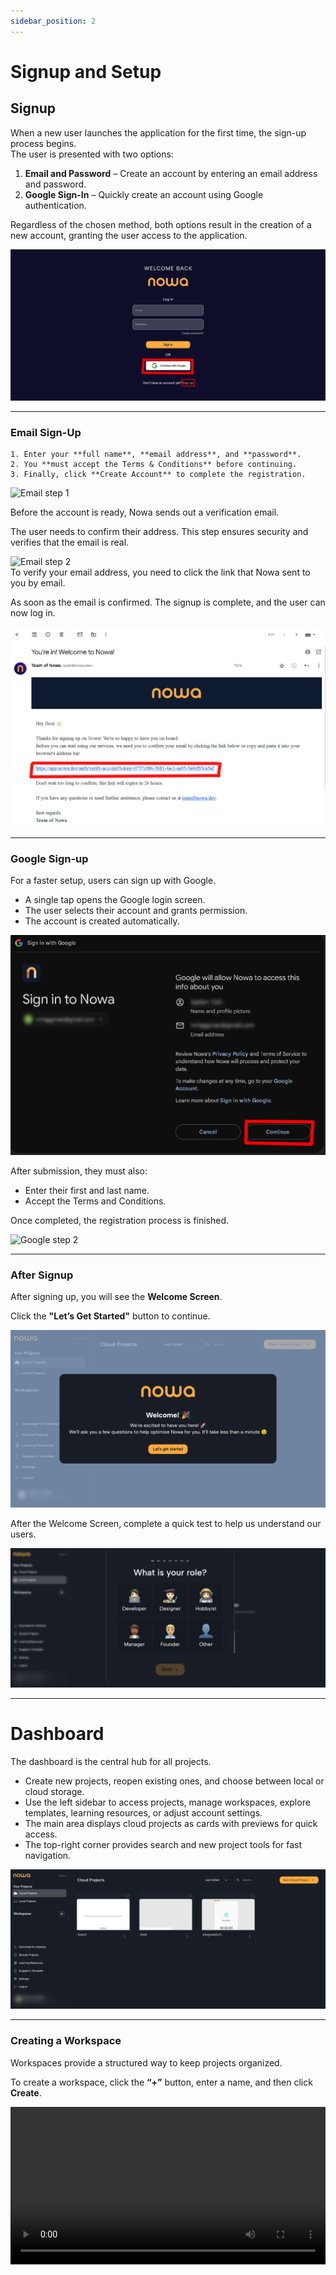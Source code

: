 ```yaml
---
sidebar_position: 2
---
```


# Signup and Setup

## Signup  

When a new user launches the application for the first time, the sign-up process begins.  
The user is presented with two options:

1. **Email and Password** – Create an account by entering an email address and password.  
2. **Google Sign-In** – Quickly create an account using Google authentication.  

Regardless of the chosen method, both options result in the creation of a new account, granting the user access to the application. 

![Initial screen](/img/signup/1.png)

---

### Email Sign-Up

    1. Enter your **full name**, **email address**, and **password**.  
    2. You **must accept the Terms & Conditions** before continuing.  
    3. Finally, click **Create Account** to complete the registration.

![Email step 1](/img/signup/email/1.png) 

Before the account is ready, Nowa sends out a verification email. 

The user needs to confirm their address. This step ensures security and verifies that the email is real.  

![Email step 2](/img/signup/email/2.png)  
To verify your email address, you need to click the link that Nowa sent to you by email.

As soon as the email is confirmed. The signup is complete, and the user can now log in.  

![Email step 3](/img/signup/email/3.png)  

---

### Google Sign-up

For a faster setup, users can sign up with Google.  
- A single tap opens the Google login screen.  
- The user selects their account and grants permission.  
- The account is created automatically.

![Google step 1](/img/signup/google/1.png)  

After submission, they must also:  
- Enter their first and last name.
- Accept the Terms and Conditions.

Once completed, the registration process is finished.

![Google step 2](/img/signup/google/2.png)  

---

### After Signup

After signing up, you will see the **Welcome Screen**.  

Click the **"Let’s Get Started"** button to continue.
 

![After step 1](/img/signup/after/1.png)  

After the Welcome Screen, complete a quick test to help us understand our users. 

![After step 2](/img/signup/after/2.png)  

---

# Dashboard  

The dashboard is the central hub for all projects. 

- Create new projects, reopen existing ones, and choose between local or cloud storage.  
- Use the left sidebar to access projects, manage workspaces, explore templates, learning resources, or adjust account settings.  
- The main area displays cloud projects as cards with previews for quick access.  
- The top-right corner provides search and new project tools for fast navigation.  


![app.nowa.dev](/img/app.png)  

---

### Creating a Workspace  

Workspaces provide a structured way to keep projects organized.  

To create a workspace, click the **“+”** button, enter a name, and then click **Create**.


<video src="/videos/getting-started/createworkspace.webm" controls width="100%" />  

---

# Projects: Local or Cloud?  

When starting a project, users can choose to store it locally or in the cloud.  

Each option has its advantages, and the choice depends on the project’s needs.

In the next section, we will provide some ideas to help you decide.

---

### Cloud Development  

Storing projects in the cloud allows online access from anywhere and makes sharing with teammates simple.  
This option is ideal when collaboration, speed, and global accessibility are priorities.

#### How to create **Cloud Project**?
1. Click the yellow **New Cloud Project** button.
2. From the list, select **New Cloud Project**.
3. Enter a **Project name**.
4. Click **Create**.

<video src="/videos/getting-started/create-cloud.webm" controls width="100%" />  

---

### Local Development  

Local storage keeps projects on the user’s own computer, providing privacy and protection from external access.  
This option is ideal for offline work, handling sensitive information, or testing in controlled environments.  
It offers full control and independence.

👉 For a deeper look at local projects, see [this guide](..\local-project-simulator\createlocalproject.md).  

---